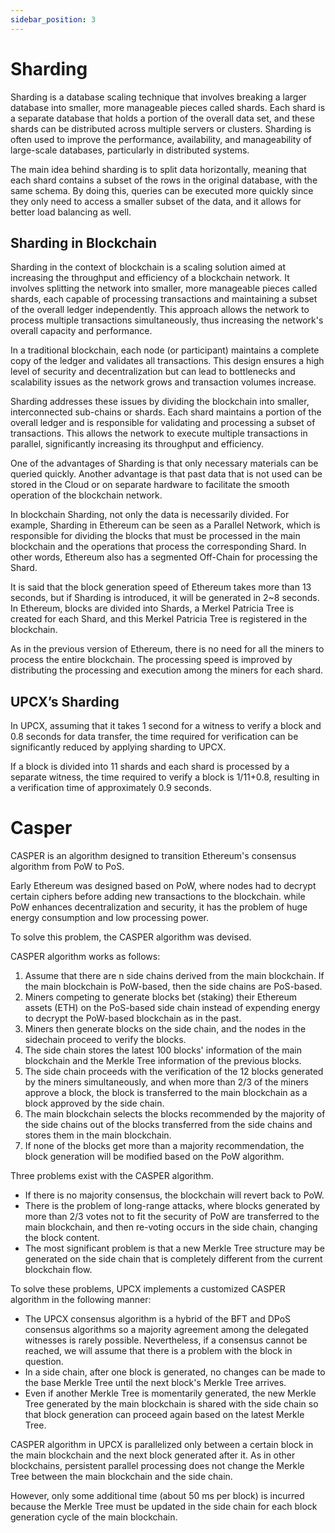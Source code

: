 ```yaml
---
sidebar_position: 3
---
```


# Sharding

Sharding is a database scaling technique that involves breaking a larger database into smaller, more manageable pieces called shards. Each shard is a separate database that holds a portion of the overall data set, and these shards can be distributed across multiple servers or clusters. Sharding is often used to improve the performance, availability, and manageability of large-scale databases, particularly in distributed systems.

The main idea behind sharding is to split data horizontally, meaning that each shard contains a subset of the rows in the original database, with the same schema. By doing this, queries can be executed more quickly since they only need to access a smaller subset of the data, and it allows for better load balancing as well.

## Sharding in Blockchain

Sharding in the context of blockchain is a scaling solution aimed at increasing the throughput and efficiency of a blockchain network. It involves splitting the network into smaller, more manageable pieces called shards, each capable of processing transactions and maintaining a subset of the overall ledger independently. This approach allows the network to process multiple transactions simultaneously, thus increasing the network's overall capacity and performance.

In a traditional blockchain, each node (or participant) maintains a complete copy of the ledger and validates all transactions. This design ensures a high level of security and decentralization but can lead to bottlenecks and scalability issues as the network grows and transaction volumes increase.

Sharding addresses these issues by dividing the blockchain into smaller, interconnected sub-chains or shards. Each shard maintains a portion of the overall ledger and is responsible for validating and processing a subset of transactions. This allows the network to execute multiple transactions in parallel, significantly increasing its throughput and efficiency.

One of the advantages of Sharding is that only necessary materials can be queried quickly. Another advantage is that past data that is not used can be stored in the Cloud or on separate hardware to facilitate the smooth operation of the blockchain network.

In blockchain Sharding, not only the data is necessarily divided. For example, Sharding in Ethereum can be seen as a Parallel Network, which is responsible for dividing the blocks that must be processed in the main blockchain and the operations that process the corresponding Shard. In other words, Ethereum also has a segmented Off-Chain for processing the Shard.

It is said that the block generation speed of Ethereum takes more than 13 seconds, but if Sharding is introduced, it will be generated in 2~8 seconds. In Ethereum, blocks are divided into Shards, a Merkel Patricia Tree is created for each Shard, and this Merkel Patricia Tree is registered in the blockchain.

As in the previous version of Ethereum, there is no need for all the miners to process the entire blockchain. The processing speed is improved by distributing the processing and execution among the miners for each shard.

## UPCX’s Sharding

In UPCX, assuming that it takes 1 second for a witness to verify a block and 0.8 seconds for data transfer, the time required for verification can be significantly reduced by applying sharding to UPCX.

If a block is divided into 11 shards and each shard is processed by a separate witness, the time required to verify a block is 1/11+0.8, resulting in a verification time of approximately 0.9 seconds.

# Casper

CASPER is an algorithm designed to transition Ethereum's consensus algorithm from PoW to PoS.

Early Ethereum was designed based on PoW, where nodes had to decrypt certain ciphers before adding new transactions to the blockchain. while PoW enhances decentralization and security, it has the problem of huge energy consumption and low processing power.

To solve this problem, the CASPER algorithm was devised.

CASPER algorithm works as follows:

1. Assume that there are n side chains derived from the main blockchain. If the main blockchain is PoW-based, then the side chains are PoS-based.
2. Miners competing to generate blocks bet (staking) their Ethereum assets (ETH) on the PoS-based side chain instead of expending energy to decrypt the PoW-based blockchain as in the past.
3. Miners then generate blocks on the side chain, and the nodes in the sidechain proceed to verify the blocks.
4. The side chain stores the latest 100 blocks' information of the main blockchain and the Merkle Tree information of the previous blocks.
5. The side chain proceeds with the verification of the 12 blocks generated by the miners simultaneously, and when more than 2/3 of the miners approve a block, the block is transferred to the main blockchain as a block approved by the side chain.
6. The main blockchain selects the blocks recommended by the majority of the side chains out of the blocks transferred from the side chains and stores them in the main blockchain.
7. If none of the blocks get more than a majority recommendation, the block generation will be modified based on the PoW algorithm.

Three problems exist with the CASPER algorithm.

- If there is no majority consensus, the blockchain will revert back to PoW.
- There is the problem of long-range attacks, where blocks generated by more than 2/3 votes not to fit the security of PoW are transferred to the main blockchain, and then re-voting occurs in the side chain, changing the block content.
- The most significant problem is that a new Merkle Tree structure may be generated on the side chain that is completely different from the current blockchain flow.

To solve these problems, UPCX implements a customized CASPER algorithm in the following manner:

- The UPCX consensus algorithm is a hybrid of the BFT and DPoS consensus algorithms so a majority agreement among the delegated witnesses is rarely possible. Nevertheless, if a consensus cannot be reached, we will assume that there is a problem with the block in question.
- In a side chain, after one block is generated, no changes can be made to the base Merkle Tree until the next block's Merkle Tree arrives.
- Even if another Merkle Tree is momentarily generated, the new Merkle Tree generated by the main blockchain is shared with the side chain so that block generation can proceed again based on the latest Merkle Tree.

CASPER algorithm in UPCX is parallelized only between a certain block in the main blockchain and the next block generated after it. As in other blockchains, persistent parallel processing does not change the Merkle Tree between the main blockchain and the side chain.

However, only some additional time (about 50 ms per block) is incurred because the Merkle Tree must be updated in the side chain for each block generation cycle of the main blockchain.
